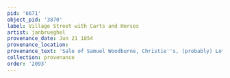 ```yaml
---
pid: '6671'
object_pid: '3870'
label: Village Street with Carts and Horses
artist: janbrueghel
provenance_date: Jun 21 1854
provenance_location:
provenance_text: 'Sale of Samuel Woodburne, Christie''s, (probably) Lot #1166 or 1402'
collection: provenance
order: '2093'
---
```

